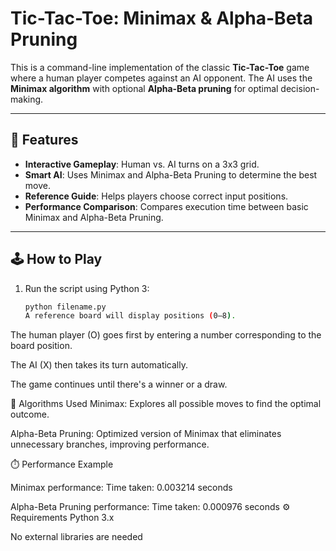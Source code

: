    # **Tic-Tac-Toe: Minimax & Alpha-Beta Pruning**

This is a command-line implementation of the classic **Tic-Tac-Toe** game where a human player competes against an AI opponent. The AI uses the **Minimax algorithm** with optional **Alpha-Beta pruning** for optimal decision-making.

---

## 📌 **Features**

- **Interactive Gameplay**: Human vs. AI turns on a 3x3 grid.  
- **Smart AI**: Uses Minimax and Alpha-Beta Pruning to determine the best move.  
- **Reference Guide**: Helps players choose correct input positions.  
- **Performance Comparison**: Compares execution time between basic Minimax and Alpha-Beta Pruning.

---

## 🕹️ **How to Play**

1. Run the script using Python 3:
   ```bash
   python filename.py
   A reference board will display positions (0–8).

The human player (O) goes first by entering a number corresponding to the board position.

The AI (X) then takes its turn automatically.

The game continues until there's a winner or a draw.

🧠 Algorithms Used
Minimax: Explores all possible moves to find the optimal outcome.

Alpha-Beta Pruning: Optimized version of Minimax that eliminates unnecessary branches, improving performance.

⏱️ Performance Example

Minimax performance:
   Time taken: 0.003214 seconds

Alpha-Beta Pruning performance:
   Time taken: 0.000976 seconds
⚙️ Requirements
Python 3.x

No external libraries are needed


